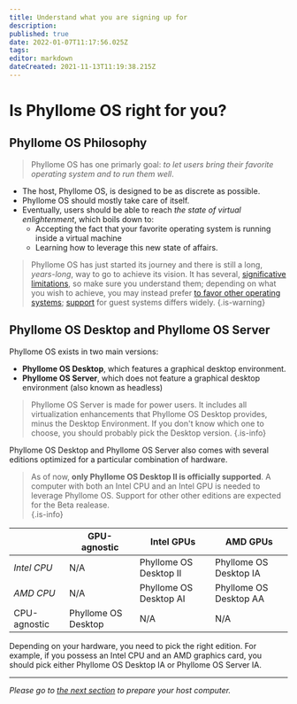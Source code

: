 ```yaml
---
title: Understand what you are signing up for
description: 
published: true
date: 2022-01-07T11:17:56.025Z
tags: 
editor: markdown
dateCreated: 2021-11-13T11:19:38.215Z
---
```


# Is Phyllome OS right for you?

## Phyllome OS Philosophy

> Phyllome OS has one primarly goal: *to let users bring their favorite operating system and to run them well*.

* The host, Phyllome OS, is designed to be as discrete as possible.
* Phyllome OS should mostly take care of itself. 
* Eventually, users should be able to reach *the state of virtual enlightenment*, which boils down to:
	* Accepting the fact that your favorite operating system is running inside a virtual machine
  * Learning how to leverage this new state of affairs.

> Phyllome OS has just started its journey and there is still a long, *years-long*, way to go to achieve its vision. 
It has several, [significative limitations](/phyllomeos/cons-and-pros), so make sure you understand them; depending on what you wish to achieve, you may instead prefer [to favor other operating systems](https://wiki.phyllo.me/en/phyllomeos/comparaison); [support](/virt#guests) for guest systems differs widely. 
{.is-warning}

## Phyllome OS Desktop and Phyllome OS Server 

Phyllome OS exists in two main versions: 

* **Phyllome OS Desktop**, which features a graphical desktop environment. 
* **Phyllome OS Server**, which does not feature a graphical desktop environment (also known as headless)

> Phyllome OS Server is made for power users. It includes all virtualization enhancements that Phyllome OS Desktop provides, minus the Desktop Environment. If you don't know which one to choose, you should probably pick the Desktop version. 
{.is-info}

Phyllome OS Desktop and Phyllome OS Server also comes with several editions optimized for a particular combination of hardware.

> As of now, **only Phyllome OS Desktop II is officially supported**. A computer with both an Intel CPU and an Intel GPU is needed to leverage Phyllome OS. Support for other other editions are expected for the Beta realease.  
{.is-info}

|  | GPU-agnostic | Intel GPUs | AMD GPUs |
|---|---|---|---|
| *Intel CPU* | N/A | Phyllome OS Desktop II | Phyllome OS Desktop IA |
| *AMD CPU* | N/A | Phyllome OS Desktop AI  | Phyllome OS Desktop AA |
| CPU-agnostic | Phyllome OS Desktop | N/A  | N/A |

Depending on your hardware, you need to pick the right edition. For example, if you possess an Intel CPU and an AMD graphics card, you should pick either Phyllome OS Desktop IA or Phyllome OS Server IA.

---

*Please go to [the next section](/deploy/prepare) to prepare your host computer.*


